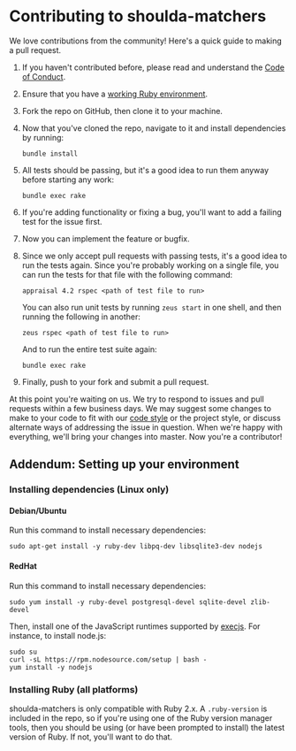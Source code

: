 # Contributing to shoulda-matchers

We love contributions from the community! Here's a quick guide to making a pull
request.

1. If you haven't contributed before, please read and understand the [Code of
   Conduct].

1. Ensure that you have a [working Ruby environment].

1. Fork the repo on GitHub, then clone it to your machine.

1. Now that you've cloned the repo, navigate to it and install dependencies by
   running:

   ```
   bundle install
   ```

1. All tests should be passing, but it's a good idea to run them anyway
   before starting any work:
   
   ```
   bundle exec rake
   ```

1. If you're adding functionality or fixing a bug, you'll want to add a
   failing test for the issue first.

1. Now you can implement the feature or bugfix.

1. Since we only accept pull requests with passing tests, it's a good idea to
   run the tests again. Since you're probably working on a single file, you can
   run the tests for that file with the following command:

   ```
   appraisal 4.2 rspec <path of test file to run>
   ```

   You can also run unit tests by running `zeus start` in one shell, and then
   running the following in another:

   ```
   zeus rspec <path of test file to run>
   ```

   And to run the entire test suite again:
   
   ```
   bundle exec rake
   ```

1. Finally, push to your fork and submit a pull request.

At this point you're waiting on us. We try to respond to issues and pull
requests within a few business days. We may suggest some changes to make to your
code to fit with our [code style] or the project style, or discuss alternate
ways of addressing the issue in question. When we're happy with everything,
we'll bring your changes into master. Now you're a contributor!

## Addendum: Setting up your environment

### Installing dependencies (Linux only)

#### Debian/Ubuntu

Run this command to install necessary dependencies:

```
sudo apt-get install -y ruby-dev libpq-dev libsqlite3-dev nodejs
```

#### RedHat

Run this command to install necessary dependencies:

```
sudo yum install -y ruby-devel postgresql-devel sqlite-devel zlib-devel
```

Then, install one of the JavaScript runtimes supported by [execjs]. For
instance, to install node.js:

```
sudo su
curl -sL https://rpm.nodesource.com/setup | bash -
yum install -y nodejs
```

### Installing Ruby (all platforms)

shoulda-matchers is only compatible with Ruby 2.x. A `.ruby-version` is included
in the repo, so if you're using one of the Ruby version manager tools, then you
should be using (or have been prompted to install) the latest version of Ruby.
If not, you'll want to do that.

[working Ruby environment]: #addendum-setting-up-your-environment
[Code of Conduct]: https://thoughtbot.com/open-source-code-of-conduct
[code style]: https://github.com/thoughtbot/guides/tree/master/style
[execjs]: https://github.com/sstephenson/execjs
[install rvm]: https://rvm.io/rvm/install
